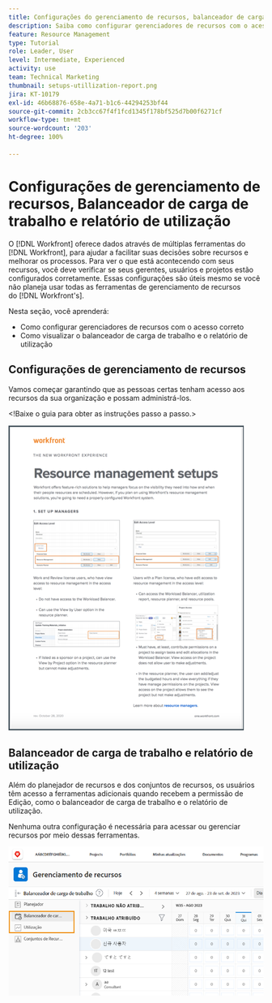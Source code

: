 ```yaml
---
title: Configurações do gerenciamento de recursos, balanceador de carga de trabalho e relatório de utilização
description: Saiba como configurar gerenciadores de recursos com o acesso correto e como visualizar o balanceador de carga de trabalho e o relatório de utilização.
feature: Resource Management
type: Tutorial
role: Leader, User
level: Intermediate, Experienced
activity: use
team: Technical Marketing
thumbnail: setups-utillization-report.png
jira: KT-10179
exl-id: 46b68876-658e-4a71-b1c6-44294253bf44
source-git-commit: 2cb3cc67f4f1fcd1345f178bf525d7b00f6271cf
workflow-type: tm+mt
source-wordcount: '203'
ht-degree: 100%

---
```


# Configurações de gerenciamento de recursos, Balanceador de carga de trabalho e relatório de utilização

O [!DNL Workfront] oferece dados através de múltiplas ferramentas do [!DNL Workfront], para ajudar a facilitar suas decisões sobre recursos e melhorar os processos. Para ver o que está acontecendo com seus recursos, você deve verificar se seus gerentes, usuários e projetos estão configurados corretamente. Essas configurações são úteis mesmo se você não planeja usar todas as ferramentas de gerenciamento de recursos do [!DNL Workfront's].

Nesta seção, você aprenderá:

* Como configurar gerenciadores de recursos com o acesso correto
* Como visualizar o balanceador de carga de trabalho e o relatório de utilização

## Configurações de gerenciamento de recursos

Vamos começar garantindo que as pessoas certas tenham acesso aos recursos da sua organização e possam administrá-los.

&lt;!Baixe o guia para obter as instruções passo a passo.&gt;

![Documento de visão geral da configuração do gerenciamento de recursos](assets/rm_setup01.png)


## Balanceador de carga de trabalho e relatório de utilização

Além do planejador de recursos e dos conjuntos de recursos, os usuários têm acesso a ferramentas adicionais quando recebem a permissão de Edição, como o balanceador de carga de trabalho e o relatório de utilização.

Nenhuma outra configuração é necessária para acessar ou gerenciar recursos por meio dessas ferramentas.

![Balanceador de carga de trabalho com relatório de utilização](assets/rm_setup02.png)
